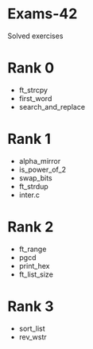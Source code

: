# Exams-42
Solved exercises

# Rank 0
- ft_strcpy
- first_word
- search_and_replace

# Rank 1
- alpha_mirror
- is_power_of_2
- swap_bits
- ft_strdup
- inter.c

# Rank 2
- ft_range
- pgcd
- print_hex
- ft_list_size

# Rank 3
- sort_list
- rev_wstr
